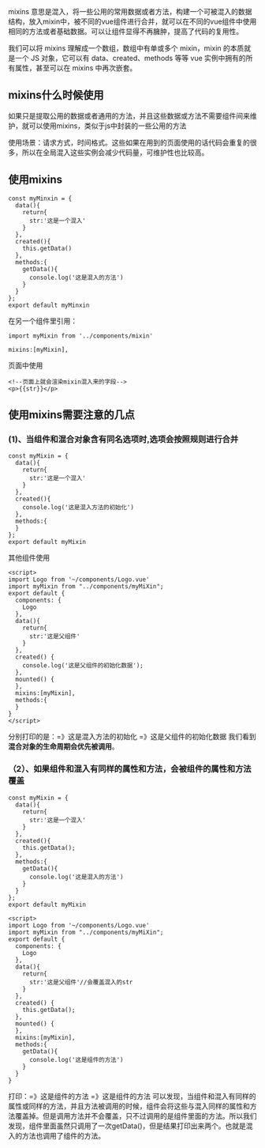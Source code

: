mixins 意思是混入，将一些公用的常用数据或者方法，构建一个可被混入的数据结构，放入mixin中，被不同的vue组件进行合并，就可以在不同的vue组件中使用相同的方法或者基础数据。可以让组件显得不再臃肿，提高了代码的复用性。

我们可以将 mixins 理解成一个数组，数组中有单或多个 mixin，mixin 的本质就是一个 JS 对象，它可以有 data、created、methods 等等 vue 实例中拥有的所有属性，甚至可以在 mixins 中再次嵌套。

## mixins什么时候使用
如果只是提取公用的数据或者通用的方法，并且这些数据或方法不需要组件间来维护，就可以使用mixins，类似于js中封装的一些公用的方法

使用场景：请求方式，时间格式。这些如果在用到的页面使用的话代码会重复的很多，所以在全局混入这些实例会减少代码量，可维护性也比较高。

## 使用mixins
```
const myMinxin = {
  data(){
    return{
      str:'这是一个混入'
    }
  },
  created(){
    this.getData()
  },
  methods:{
    getData(){
      console.log('这是混入的方法')
    }
  }
};
export default myMinxin
```
在另一个组件里引用：
```
import myMixin from '../components/mixin'

mixins:[myMixin],
```
页面中使用
```
<!--页面上就会渲染mixin混入来的字段-->
<p>{{str}}</p>
```

## 使用mixins需要注意的几点
### (1)、当组件和混合对象含有同名选项时,选项会按照规则进行合并
```
const myMixin = {
  data(){
    return{
      str:'这是一个混入'
    }
  },
  created(){
    console.log('这是混入方法的初始化')
  },
  methods:{
  }
};
export default myMixin
```
其他组件使用
```
<script>
import Logo from '~/components/Logo.vue'
import myMixin from "../components/myMiXin";
export default {
  components: {
    Logo
  },
  data(){
    return{
      str:'这是父组件'
    }
  },
  created() {
    console.log('这是父组件的初始化数据');
  },
  mounted() {
  },
  mixins:[myMixin],
  methods:{
  }
}
</script>
```

分别打印的是：=》这是混入方法的初始化
                       =》这是父组件的初始化数据
我们看到**混合对象的生命周期会优先被调用**。
### （2）、如果组件和混入有同样的属性和方法，会被组件的属性和方法覆盖
```
const myMixin = {
  data(){
    return{
      str:'这是一个混入'
    }
  },
  created(){
    this.getData();
  },
  methods:{
    getData(){
      console.log('这是混入的方法')
    }
  }
};
export default myMixin
```
```
<script>
import Logo from '~/components/Logo.vue'
import myMixin from "../components/myMiXin";
export default {
  components: {
    Logo
  },
  data(){
    return{
      str:'这是父组件'//会覆盖混入的str
    }
  },
  created() {
    this.getData();
  },
  mounted() {
  },
  mixins:[myMixin],
  methods:{
    getData(){
      console.log('这是组件的方法')
    }
  }
}
```
打印：=》这是组件的方法
         =》这是组件的方法
可以发现，当组件和混入有同样的属性或同样的方法，并且方法被调用的时候，组件会将这些与混入同样的属性和方法覆盖掉。但是调用方法并不会覆盖，只不过调用的是组件里面的方法。所以我们发现，组件里面虽然只调用了一次getData()，但是结果打印出来两个。也就是混入的方法也调用了组件的方法。
